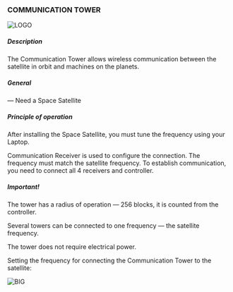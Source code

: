 ### COMMUNICATION TOWER

![LOGO](https://cdn.discordapp.com/attachments/916393114166525974/939743605566873600/COM_TOWER.png)

##### Description

The Communication Tower allows wireless communication between the satellite in orbit and machines on the planets.

##### General

— Need a Space Satellite

##### Principle of operation

After installing the Space Satellite, you must tune the frequency using your Laptop.

Communication Receiver is used to configure the connection. The frequency must match the satellite frequency. To establish communication, you need to connect all 4 receivers and controller.

##### Important!

The tower has a radius of operation — 256 blocks, it is counted from the controller.

Several towers can be connected to one frequency — the satellite frequency.

The tower does not require electrical power.

Setting the frequency for connecting the Communication Tower to the satellite:

![BIG](https://raw.githubusercontent.com/GT-IMPACT/impact-front/main/public/media/gregtech/connectTowerSattelite.gif)
